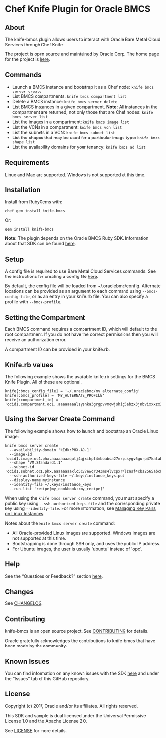 # Chef Knife Plugin for Oracle BMCS

## About

The knife-bmcs plugin allows users to interact with Oracle Bare Metal Cloud Services through Chef Knife.

The project is open source and maintained by Oracle Corp. The home page for the project is [here](https://docs.us-phoenix-1.oraclecloud.com/Content/API/SDKDocs/knifeplugin.htm).

## Commands

- Launch a BMCS instance and bootstrap it as a Chef node:
  `knife bmcs server create`
- List BMCS compartments.
  `knife bmcs compartment list`
- Delete a BMCS instance:
  `knife bmcs server delete`
- List BMCS instances in a given compartment. **Note:** All instances in the compartment are returned, not only those that are Chef nodes:
  `knife bmcs server list`
- List the images in a compartment:
  `knife bmcs image list`
- List the VCNs in a compartment:
  `knife bmcs vcn list`
- List the subnets in a VCN:
  `knife bmcs subnet list`
- List the shapes that may be used for a particular image type:
  `knife bmcs shape list`
- List the availability domains for your tenancy:
  `knife bmcs ad list`

## Requirements

Linux and Mac are supported. Windows is not supported at this time.

## Installation

Install from RubyGems with:

    chef gem install knife-bmcs

Or:

    gem install knife-bmcs

**Note:** The plugin depends on the Oracle BMCS Ruby SDK. Information about that SDK can be found [here](https://docs.us-phoenix-1.oraclecloud.com/Content/API/SDKDocs/rubysdk.htm).

## Setup

A config file is required to use Bare Metal Cloud Services commands. See the instructions for creating a config file [here](https://docs.us-phoenix-1.oraclecloud.com/Content/API/Concepts/sdkconfig.htm).

By default, the config file will be loaded from ~/.oraclebmc/config. Alternate locations can be provided as an argument to each command using `--bmcs-config-file`, or as an entry in your knife.rb file. You can also specify a profile with `--bmcs-profile`.

## Setting the Compartment

Each BMCS command requires a compartment ID, which will default to the root compartment. If you do not have the correct permissions then you will receive an authorization error.

A compartment ID can be provided in your knife.rb.

## Knife.rb values

The following example shows the available knife.rb settings for the BMCS Knife Plugin. All of these are optional.

    knife[:bmcs_config_file] = '~/.oraclebmc/my_alternate_config'
    knife[:bmcs_profile] = 'MY_ALTERNATE_PROFILE'
    knife[:compartment_id] = 'ocid1.compartment.oc1..aaaaaaaalsyenka3grgpvvmqwjshig5abzx3jnbvixxxzx373ehwdj7o5arc'

## Using the Server Create Command

The following example shows how to launch and bootstrap an Oracle Linux image:

    knife bmcs server create
      --availability-domain 'kIdk:PHX-AD-1'
      --image-id 'ocid1.image.oc1.phx.aaaaaaaaqutj4qjxihpl4mboabsa27mrpusygv6gurp47katabcvljmq3puq'
      --shape 'VM.Standard1.1'
      --subnet-id 'ocid1.subnet.oc1.phx.aaaaaaaaxlc5cv7ewqr343ms4lvcpxr4lznsf4cbs2565abcm23d3cfebrex'
      --ssh-authorized-keys-file ~/.keys/instance_keys.pub
      --display-name myinstance
      --identity-file ~/.keys/instance_keys
      --run-list 'recipe[my_cookbook::my_recipe]'

When using the `knife bmcs server create` command, you must specify a public key using `--ssh-authorized-keys-file` and the corresponding private key using `--identity-file`. For more information, see [Managing Key Pairs on Linux Instances](https://docs.us-phoenix-1.oraclecloud.com/Content/Compute/Tasks/managingkeypairs.htm).

Notes about the `knife bmcs server create` command:

 - All Oracle-provided Linux images are supported. Windows images are not supported at this time.
 - Bootstrapping is done through SSH only, and uses the public IP address.
 - For Ubuntu images, the user is usually 'ubuntu' instead of 'opc'.

## Help

See the “Questions or Feedback?” section [here](https://docs.us-phoenix-1.oraclecloud.com/Content/API/SDKDocs/knifeplugin.htm).

## Changes

See [CHANGELOG](/CHANGELOG.md).

## Contributing

knife-bmcs is an open source project. See [CONTRIBUTING](/CONTRIBUTING.md) for details.

Oracle gratefully acknowledges the contributions to knife-bmcs that have been made by the community.

## Known Issues

You can find information on any known issues with the SDK [here](https://docs.us-phoenix-1.oraclecloud.com/Content/knownissues.htm) and under the “Issues” tab of this GitHub repository.

## License

Copyright (c) 2017, Oracle and/or its affiliates. All rights reserved.

This SDK and sample is dual licensed under the Universal Permissive License 1.0 and the Apache License 2.0.

See [LICENSE](/LICENSE.txt) for more details.
